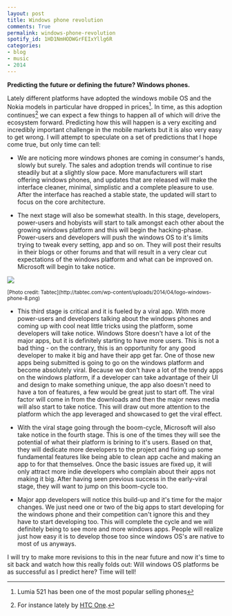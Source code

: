 ```yaml
---
layout: post
title: Windows phone revolution
comments: True
permalink: windows-phone-revolution
spotify_id: 1HD1NmHODWGrFEIxYllg6R
categories:
- blog
- music
- 2014
---
```


**Predicting the future or defining the future? Windows phones.**

<span class="firstcharacter">L</span>ately different platforms have adopted the windows mobile OS and the Nokia models in particular have dropped in prices[^1]. In time, as this adoption continues[^2] we can expect a few things to happen all of which will drive the ecosystem forward. Predicting how this will happen is a very exciting and incredibly important challenge in the mobile markets but it is also very easy to get wrong. I will attempt to speculate on a set of predictions that I hope come true, but only time can tell: 


- We are noticing more windows phones are coming in consumer's hands, slowly but surely. The sales and adoption trends will continue to rise steadily but at a slightly slow pace. More manufacturers will start offering windows phones, and updates that are released will make the interface cleaner, minimal, simplistic and a complete pleasure to use. After the interface has reached a stable state, the updated will start to focus on the core architecture. 

- The next stage will also be somewhat stealth. In this stage, developers, power-users and hobyists will start to talk amongst each other about the growing windows platform and this will begin the hacking-phase. Power-users and developers will push the windows OS to it's limits trying to tweak every setting, app and so on. They will post their results in their blogs or other forums and that will result in a very clear cut expectations of the windows platform and what can be improved on. Microsoft will begin to take notice. 

![](/static/winphone.png)

<small>
[Photo credit: Tabtec](http://tabtec.com/wp-content/uploads/2014/04/logo-windows-phone-8.png)
</small> 

- This third stage is critical and it is fueled by a viral app. With more power-users and developers talking about the windows phones and coming up with cool neat little tricks using the platform, some developers will take notice. Windows Store doesn't have a lot of the major apps, but it is definitely starting to have more users. This is not a bad thing - on the contrary, this is an opportunity for any good developer to make it big and have their app get far. One of those new apps being submitted is going to go on the windows platform and become absolutely viral. Because we don't have a lot of the trendy apps on the windows platform, if a developer can take advantage of their UI and design to make something unique, the app also doesn't need to have a ton of features, a few would be great just to start off. The viral factor will come in from the downloads and then the major news media will also start to take notice. This will draw out more attention to the platform which the app leveraged and showcased to get the viral effect. 

- With the viral stage going through the boom-cycle, Microsoft will also take notice in the fourth stage. This is one of the times they will see the potential of what their platform is brining to it's users. Based on that, they will dedicate more developers to the project and fixing up some fundamental features like being able to clean app cache and making an app to for that themselves. Once the basic issues are fixed up, it will only attract more indie developers who complain about their apps not making it big. After having seen previous success in the early-viral stage, they will want to jump on this boom-cycle too. 

- Major app developers will notice this build-up and it's time for the major changes. We just need one or two of the big apps to start developing for the windows phone and their competition can't ignore this and they have to start developing too. This will complete the cycle and we will definitely being to see more and more windows apps. People will realize just how easy it is to develop those too since windows OS's are native to most of us anyways. 

I will try to make more revisions to this in the near future and now it's time to sit back and watch how this really folds out: Will windows OS platforms be as successful as I predict here? Time will tell!

[^1]: Lumia 521 has been one of the most popular selling phones

[^2]: For instance lately by [HTC One](http://www.cnet.com/products/htc-one-m8-for-windows).
